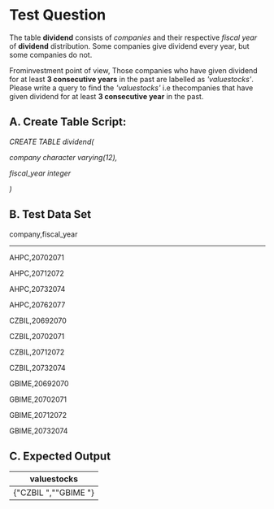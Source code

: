 
# Test Question
 The table **dividend** consists of *companies* and their respective *fiscal year* of **dividend** distribution. Some companies give dividend every year, but some companies do not.
 
Frominvestment point of view, Those companies who have given
dividend for at least  **3 consecutive years** in the past are labelled as *'valuestocks'*. Please write a query to find the *'valuestocks'* i.e thecompanies that have given dividend for at least **3 consecutive year** in the past.

## A. Create Table Script:
*CREATE TABLE dividend(*

*company character varying(12),*

*fiscal_year integer*

*)*

## B. Test Data Set
company,fiscal_year

-------------------------------

AHPC,20702071

AHPC,20712072

AHPC,20732074

AHPC,20762077

CZBIL,20692070

CZBIL,20702071

CZBIL,20712072

CZBIL,20732074

GBIME,20692070

GBIME,20702071

GBIME,20712072

GBIME,20732074

## C. Expected Output

|valuestocks|
|-------|
|{"CZBIL ",""GBIME "}|